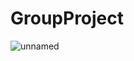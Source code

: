 # GroupProject
![unnamed](https://user-images.githubusercontent.com/61166738/80259185-9e508380-864a-11ea-9fbf-24ecfa92a727.png)
